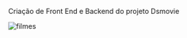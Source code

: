 Criação de Front End e Backend  do projeto Dsmovie



![filmes](https://github.com/Grasyynha/dsmovie/assets/45572377/e8665210-ccc7-45cb-a2c9-b34850734df6)
